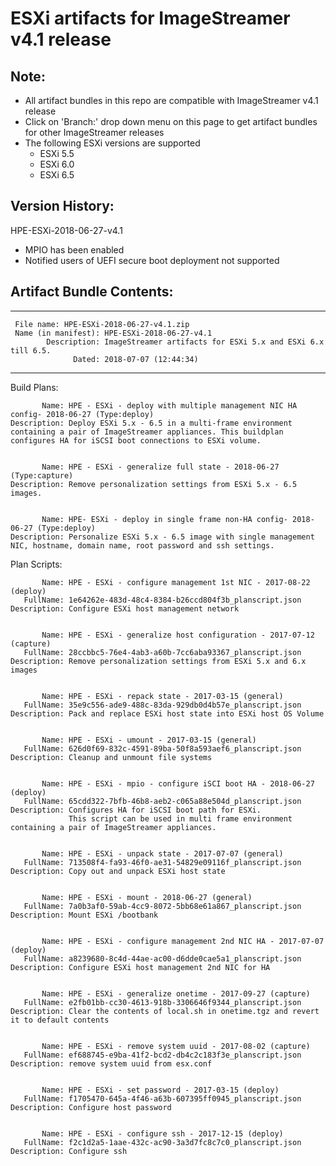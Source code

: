 # ESXi artifacts for ImageStreamer v4.1 release
## Note:
- All artifact bundles in this repo are compatible with ImageStreamer v4.1 release
- Click on 'Branch:' drop down menu on this page to get artifact bundles for other ImageStreamer releases
- The following ESXi versions are supported
	- ESXi 5.5
	- ESXi 6.0
	- ESXi 6.5

## Version History:
HPE-ESXi-2018-06-27-v4.1
   - MPIO has been enabled
   - Notified users of UEFI secure boot deployment not supported

## Artifact Bundle Contents:

--------------------------------------------------------------------------------
         
	 File name: HPE-ESXi-2018-06-27-v4.1.zip
     Name (in manifest): HPE-ESXi-2018-06-27-v4.1
            Description: ImageStreamer artifacts for ESXi 5.x and ESXi 6.x till 6.5. 
                  Dated: 2018-07-07 (12:44:34)
	 
--------------------------------------------------------------------------------

Build Plans:

	       Name: HPE - ESXi - deploy with multiple management NIC HA config- 2018-06-27 (Type:deploy)
	Description: Deploy ESXi 5.x - 6.5 in a multi-frame environment containing a pair of ImageStreamer appliances. This buildplan configures HA for iSCSI boot connections to ESXi volume. 
	

	       Name: HPE - ESXi - generalize full state - 2018-06-27 (Type:capture)
	Description: Remove personalization settings from ESXi 5.x - 6.5 images.
	             

	       Name: HPE- ESXi - deploy in single frame non-HA config- 2018-06-27 (Type:deploy)
	Description: Personalize ESXi 5.x - 6.5 image with single management NIC, hostname, domain name, root password and ssh settings. 


Plan Scripts:

	       Name: HPE - ESXi - configure management 1st NIC - 2017-08-22 (deploy)
	   FullName: 1e64262e-483d-48c4-8384-b26ccd804f3b_planscript.json
	Description: Configure ESXi host management network


	       Name: HPE - ESXi - generalize host configuration - 2017-07-12 (capture)
	   FullName: 28ccbbc5-76e4-4ab3-a60b-7cc6aba93367_planscript.json
	Description: Remove personalization settings from ESXi 5.x and 6.x images


	       Name: HPE - ESXi - repack state - 2017-03-15 (general)
	   FullName: 35e9c556-ade9-488c-83da-929db0d4b57e_planscript.json
	Description: Pack and replace ESXi host state into ESXi host OS Volume


	       Name: HPE - ESXi - umount - 2017-03-15 (general)
	   FullName: 626d0f69-832c-4591-89ba-50f8a593aef6_planscript.json
	Description: Cleanup and unmount file systems


	       Name: HPE - ESXi - mpio - configure iSCI boot HA - 2018-06-27 (deploy)
	   FullName: 65cdd322-7bfb-46b8-aeb2-c065a88e504d_planscript.json
	Description: Configures HA for iSCSI boot path for ESXi. 
	             This script can be used in multi frame environment containing a pair of ImageStreamer appliances.


	       Name: HPE - ESXi - unpack state - 2017-07-07 (general)
	   FullName: 713508f4-fa93-46f0-ae31-54829e09116f_planscript.json
	Description: Copy out and unpack ESXi host state


	       Name: HPE - ESXi - mount - 2018-06-27 (general)
	   FullName: 7a0b3af0-59ab-4cc9-8072-5bb68e61a867_planscript.json
	Description: Mount ESXi /bootbank


	       Name: HPE - ESXi - configure management 2nd NIC HA - 2017-07-07 (deploy)
	   FullName: a8239680-8c4d-44ae-ac00-d6dde0cae5a1_planscript.json
	Description: Configure ESXi host management 2nd NIC for HA


	       Name: HPE - ESXi - generalize onetime - 2017-09-27 (capture)
	   FullName: e2fb01bb-cc30-4613-918b-3306646f9344_planscript.json
	Description: Clear the contents of local.sh in onetime.tgz and revert it to default contents


	       Name: HPE - ESXi - remove system uuid - 2017-08-02 (capture)
	   FullName: ef688745-e9ba-41f2-bcd2-db4c2c183f3e_planscript.json
	Description: remove system uuid from esx.conf


	       Name: HPE - ESXi - set password - 2017-03-15 (deploy)
	   FullName: f1705470-645a-4f46-a63b-607395ff0945_planscript.json
	Description: Configure host password


	       Name: HPE - ESXi - configure ssh - 2017-12-15 (deploy)
	   FullName: f2c1d2a5-1aae-432c-ac90-3a3d7fc8c7c0_planscript.json
	Description: Configure ssh



